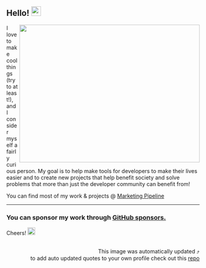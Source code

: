 



## Hello! <img src="https://media.giphy.com/media/hvRJCLFzcasrR4ia7z/giphy.gif" width="25px">





  <img align="right" width="470" height="360" src="https://github.com/jonotyan/jonotyan/blob/main/images/bio.png">




I love to make cool things (try to at least!), and I consider myself a fairly curious person.
My goal is to help make tools for developers to make their lives easier and to create new projects that help benefit society and solve problems that more than just the developer community can benefit from!



You can find most of my work & projects @ [Marketing Pipeline](https://github.com/MarketingPipeline/)


---
### You can sponsor my work through [GitHub sponsors.](https://github.com/sponsors/MarketingPipeline)


Cheers!   <img width="20" height="20" src="https://static.wikia.nocookie.net/southpark/images/c/ca/PhillipPip.png/revision/latest/scale-to-width-down/350?cb=20171020035739">


<div align="right">
  <br>This image was automatically updated ⤴️<br> 
  to add auto updated quotes to your own profile check out this <a href="https://github.com/MarketingPipeline/Quote-Placeholders">repo</a>
</div>


